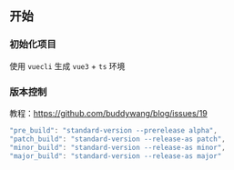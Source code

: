 ## 开始
### 初始化项目

使用 `vuecli` 生成 `vue3` + `ts` 环境

### 版本控制

教程：https://github.com/buddywang/blog/issues/19

```js
"pre_build": "standard-version --prerelease alpha",
"patch_build": "standard-version --release-as patch",
"minor_build": "standard-version --release-as minor",
"major_build": "standard-version --release-as major"
```